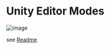 # Unity Editor Modes

![image](https://user-images.githubusercontent.com/5083203/179876811-70803b39-5d1b-4310-ad9e-6696f1c03b30.png)

see [Readme](/package)
